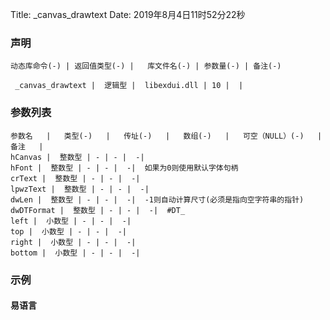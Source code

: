 Title: _canvas_drawtext
Date: 2019年8月4日11时52分22秒



### 声明


```table
动态库命令(-) | 返回值类型(-) |   库文件名(-) | 参数量(-) | 备注(-)

 _canvas_drawtext |  逻辑型 |  libexdui.dll | 10 |  | 
```


### 参数列表

```table
参数名   |   类型(-)   |   传址(-)   |   数组(-)   |   可空（NULL）(-)   |   备注   |
hCanvas |  整数型 | - | - |  -| 
hFont |  整数型 | - | - |  -|  如果为0则使用默认字体句柄
crText |  整数型 | - | - |  -| 
lpwzText |  整数型 | - | - |  -| 
dwLen |  整数型 | - | - |  -|  -1则自动计算尺寸(必须是指向空字符串的指针)
dwDTFormat |  整数型 | - | - |  -|  #DT_
left |  小数型 | - | - |  -| 
top |  小数型 | - | - |  -| 
right |  小数型 | - | - |  -| 
bottom |  小数型 | - | - |  -| 
```




### 示例
#### 易语言
```c

```